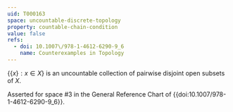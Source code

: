 ```yaml
---
uid: T000163
space: uncountable-discrete-topology
property: countable-chain-condition
value: false
refs:
  - doi: 10.1007\/978-1-4612-6290-9_6
    name: Counterexamples in Topology
---
```

$\{\{x\} : x \in X\}$ is an uncountable collection of pairwise disjoint open subsets of $X$.

Asserted for space #3 in the General Reference Chart of
{{doi:10.1007\/978-1-4612-6290-9_6}}.
